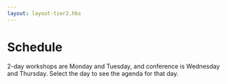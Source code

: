 ```yaml
---
layout: layout-tier2.hbs
---
```


<div class="container section schedule">
   <h1 class="text-center">Schedule</h1>
    </div>
</div>
<div class="container">
   <div class="col-lg-6 col-lg-offset-3">
   <p class="text-center">2-day workshops are Monday and Tuesday, and conference is Wednesday and Thursday. Select the day to see the agenda for that day.</p>
   </div>
   <div class="col-lg-12">
   <script type="text/javascript" src="https://sessionize.com/api/v2/adpvn9dh/view/GridSmart"></script>
   </div>
</div>
